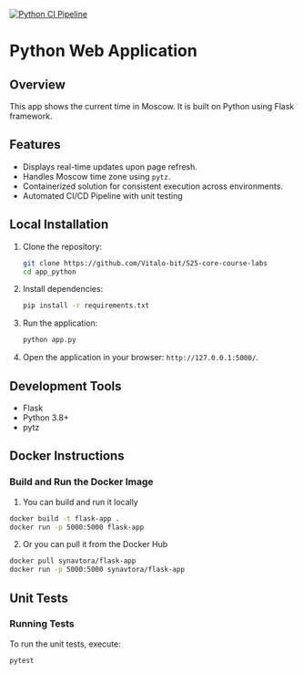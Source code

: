 [![Python CI Pipeline](https://github.com/Vitalo-bit/S25-core-course-labs/actions/workflows/ci.yml/badge.svg?branch=lab3)](https://github.com/Vitalo-bit/S25-core-course-labs/actions/workflows/ci.yml)
# Python Web Application

## Overview
This app shows the current time in Moscow. It is built on Python using Flask framework.

## Features
- Displays real-time updates upon page refresh.
- Handles Moscow time zone using `pytz`.
- Containerized solution for consistent execution across environments.
- Automated CI/CD Pipeline with unit testing

## Local Installation
1. Clone the repository:
   ```bash
   git clone https://github.com/Vitalo-bit/S25-core-course-labs
   cd app_python
   ```
2. Install dependencies:
   ```bash
   pip install -r requirements.txt
   ```
3. Run the application:
   ```bash
   python app.py
   ```
4. Open the application in your browser: `http://127.0.0.1:5000/`.

## Development Tools
- Flask
- Python 3.8+
- pytz

## Docker Instructions

### Build and Run the Docker Image
1. You can build and run it locally
```bash
docker build -t flask-app .
docker run -p 5000:5000 flask-app
```
2. Or you can pull it from the Docker Hub
```bash
docker pull synavtora/flask-app
docker run -p 5000:5000 synavtora/flask-app
```

## Unit Tests

### Running Tests
To run the unit tests, execute:
```bash
pytest
